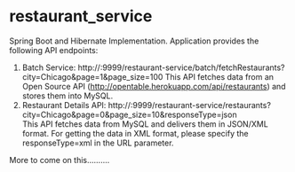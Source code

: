 # restaurant_service
Spring Boot and Hibernate Implementation. Application provides the following API endpoints:
1. Batch Service: http://<host>:9999/restaurant-service/batch/fetchRestaurants?city=Chicago&page=1&page_size=100
   This API fetches data from an Open Source API (http://opentable.herokuapp.com/api/restaurants) and stores them into MySQL. 
2. Restaurant Details API: 
   http://<host>:9999/restaurant-service/restaurants?city=Chicago&page=0&page_size=10&responseType=json  
   This API fetches data from MySQL and delivers them in JSON/XML format. For getting the data in XML format, please specify      the responseType=xml in the URL parameter.
  
More to come on this..........
